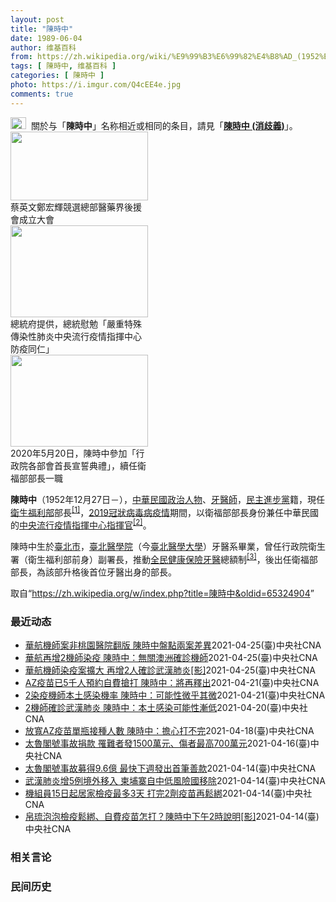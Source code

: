 ```yaml
---
layout: post
title: "陳時中"
date: 1989-06-04
author: 维基百科
from: https://zh.wikipedia.org/wiki/%E9%99%B3%E6%99%82%E4%B8%AD_(1952%E5%B9%B4)
tags: [ 陳時中, 维基百科 ]
categories: [ 陳時中 ]
photo: https://i.imgur.com/Q4cEE4e.jpg
comments: true
---
```

<div class="mw-parser-output"><div id="noteTA-54dafe5e" class="noteTA"><div class="noteTA-group"><div data-noteta-group-source="module" data-noteta-group="Medicine"></div></div></div>
<div role="note" class="hatnote navigation-not-searchable"><a href="/wiki/Wikipedia:%E6%B6%88%E6%AD%A7%E4%B9%89" title="Wikipedia:消歧义"><img alt="Disambig gray.svg" src="//upload.wikimedia.org/wikipedia/commons/thumb/5/5f/Disambig_gray.svg/25px-Disambig_gray.svg.png" decoding="async" width="25" height="19" srcset="//upload.wikimedia.org/wikipedia/commons/thumb/5/5f/Disambig_gray.svg/38px-Disambig_gray.svg.png 1.5x, //upload.wikimedia.org/wikipedia/commons/thumb/5/5f/Disambig_gray.svg/50px-Disambig_gray.svg.png 2x" data-file-width="220" data-file-height="168"></a>&nbsp;&nbsp;關於与「<b>陳時中</b>」名称相近或相同的条目，請見「<b><a href="/wiki/%E9%99%B3%E6%99%82%E4%B8%AD_(%E6%B6%88%E6%AD%A7%E7%BE%A9)" class="mw-disambig" title="陳時中 (消歧義)">陳時中 (消歧義)</a></b>」。</div>

<div class="thumb tright"><div class="thumbinner" style="width:222px;"><a href="/wiki/File:%E9%84%AD%E5%AE%8F%E8%BC%9D%E8%88%87%E9%86%AB%E6%94%BF%E4%BA%BA%E5%A3%AB%E5%90%88%E7%85%A7.jpg" class="image"><img alt="" src="//upload.wikimedia.org/wikipedia/commons/thumb/e/e0/%E9%84%AD%E5%AE%8F%E8%BC%9D%E8%88%87%E9%86%AB%E6%94%BF%E4%BA%BA%E5%A3%AB%E5%90%88%E7%85%A7.jpg/220px-%E9%84%AD%E5%AE%8F%E8%BC%9D%E8%88%87%E9%86%AB%E6%94%BF%E4%BA%BA%E5%A3%AB%E5%90%88%E7%85%A7.jpg" decoding="async" width="220" height="110" class="thumbimage" srcset="//upload.wikimedia.org/wikipedia/commons/thumb/e/e0/%E9%84%AD%E5%AE%8F%E8%BC%9D%E8%88%87%E9%86%AB%E6%94%BF%E4%BA%BA%E5%A3%AB%E5%90%88%E7%85%A7.jpg/330px-%E9%84%AD%E5%AE%8F%E8%BC%9D%E8%88%87%E9%86%AB%E6%94%BF%E4%BA%BA%E5%A3%AB%E5%90%88%E7%85%A7.jpg 1.5x, //upload.wikimedia.org/wikipedia/commons/thumb/e/e0/%E9%84%AD%E5%AE%8F%E8%BC%9D%E8%88%87%E9%86%AB%E6%94%BF%E4%BA%BA%E5%A3%AB%E5%90%88%E7%85%A7.jpg/440px-%E9%84%AD%E5%AE%8F%E8%BC%9D%E8%88%87%E9%86%AB%E6%94%BF%E4%BA%BA%E5%A3%AB%E5%90%88%E7%85%A7.jpg 2x" data-file-width="4160" data-file-height="2080"></a>  <div class="thumbcaption"><div class="magnify"><a href="/wiki/File:%E9%84%AD%E5%AE%8F%E8%BC%9D%E8%88%87%E9%86%AB%E6%94%BF%E4%BA%BA%E5%A3%AB%E5%90%88%E7%85%A7.jpg" class="internal" title="放大"></a></div>蔡英文鄭宏輝競選總部醫藥界後援會成立大會</div></div></div>
<div class="thumb tright"><div class="thumbinner" style="width:222px;"><a href="/wiki/File:02.07_%E7%B8%BD%E7%B5%B1%E6%85%B0%E5%8B%89%E3%80%8C%E5%9A%B4%E9%87%8D%E7%89%B9%E6%AE%8A%E5%82%B3%E6%9F%93%E6%80%A7%E8%82%BA%E7%82%8E%E4%B8%AD%E5%A4%AE%E6%B5%81%E8%A1%8C%E7%96%AB%E6%83%85%E6%8C%87%E6%8F%AE%E4%B8%AD%E5%BF%83%E9%98%B2%E7%96%AB%E5%90%8C%E4%BB%81%E3%80%8D_(49500116692).jpg" class="image"><img alt="" src="//upload.wikimedia.org/wikipedia/commons/thumb/9/95/02.07_%E7%B8%BD%E7%B5%B1%E6%85%B0%E5%8B%89%E3%80%8C%E5%9A%B4%E9%87%8D%E7%89%B9%E6%AE%8A%E5%82%B3%E6%9F%93%E6%80%A7%E8%82%BA%E7%82%8E%E4%B8%AD%E5%A4%AE%E6%B5%81%E8%A1%8C%E7%96%AB%E6%83%85%E6%8C%87%E6%8F%AE%E4%B8%AD%E5%BF%83%E9%98%B2%E7%96%AB%E5%90%8C%E4%BB%81%E3%80%8D_%2849500116692%29.jpg/220px-02.07_%E7%B8%BD%E7%B5%B1%E6%85%B0%E5%8B%89%E3%80%8C%E5%9A%B4%E9%87%8D%E7%89%B9%E6%AE%8A%E5%82%B3%E6%9F%93%E6%80%A7%E8%82%BA%E7%82%8E%E4%B8%AD%E5%A4%AE%E6%B5%81%E8%A1%8C%E7%96%AB%E6%83%85%E6%8C%87%E6%8F%AE%E4%B8%AD%E5%BF%83%E9%98%B2%E7%96%AB%E5%90%8C%E4%BB%81%E3%80%8D_%2849500116692%29.jpg" decoding="async" width="220" height="147" class="thumbimage" srcset="//upload.wikimedia.org/wikipedia/commons/thumb/9/95/02.07_%E7%B8%BD%E7%B5%B1%E6%85%B0%E5%8B%89%E3%80%8C%E5%9A%B4%E9%87%8D%E7%89%B9%E6%AE%8A%E5%82%B3%E6%9F%93%E6%80%A7%E8%82%BA%E7%82%8E%E4%B8%AD%E5%A4%AE%E6%B5%81%E8%A1%8C%E7%96%AB%E6%83%85%E6%8C%87%E6%8F%AE%E4%B8%AD%E5%BF%83%E9%98%B2%E7%96%AB%E5%90%8C%E4%BB%81%E3%80%8D_%2849500116692%29.jpg/330px-02.07_%E7%B8%BD%E7%B5%B1%E6%85%B0%E5%8B%89%E3%80%8C%E5%9A%B4%E9%87%8D%E7%89%B9%E6%AE%8A%E5%82%B3%E6%9F%93%E6%80%A7%E8%82%BA%E7%82%8E%E4%B8%AD%E5%A4%AE%E6%B5%81%E8%A1%8C%E7%96%AB%E6%83%85%E6%8C%87%E6%8F%AE%E4%B8%AD%E5%BF%83%E9%98%B2%E7%96%AB%E5%90%8C%E4%BB%81%E3%80%8D_%2849500116692%29.jpg 1.5x, //upload.wikimedia.org/wikipedia/commons/thumb/9/95/02.07_%E7%B8%BD%E7%B5%B1%E6%85%B0%E5%8B%89%E3%80%8C%E5%9A%B4%E9%87%8D%E7%89%B9%E6%AE%8A%E5%82%B3%E6%9F%93%E6%80%A7%E8%82%BA%E7%82%8E%E4%B8%AD%E5%A4%AE%E6%B5%81%E8%A1%8C%E7%96%AB%E6%83%85%E6%8C%87%E6%8F%AE%E4%B8%AD%E5%BF%83%E9%98%B2%E7%96%AB%E5%90%8C%E4%BB%81%E3%80%8D_%2849500116692%29.jpg/440px-02.07_%E7%B8%BD%E7%B5%B1%E6%85%B0%E5%8B%89%E3%80%8C%E5%9A%B4%E9%87%8D%E7%89%B9%E6%AE%8A%E5%82%B3%E6%9F%93%E6%80%A7%E8%82%BA%E7%82%8E%E4%B8%AD%E5%A4%AE%E6%B5%81%E8%A1%8C%E7%96%AB%E6%83%85%E6%8C%87%E6%8F%AE%E4%B8%AD%E5%BF%83%E9%98%B2%E7%96%AB%E5%90%8C%E4%BB%81%E3%80%8D_%2849500116692%29.jpg 2x" data-file-width="2048" data-file-height="1365"></a>  <div class="thumbcaption"><div class="magnify"><a href="/wiki/File:02.07_%E7%B8%BD%E7%B5%B1%E6%85%B0%E5%8B%89%E3%80%8C%E5%9A%B4%E9%87%8D%E7%89%B9%E6%AE%8A%E5%82%B3%E6%9F%93%E6%80%A7%E8%82%BA%E7%82%8E%E4%B8%AD%E5%A4%AE%E6%B5%81%E8%A1%8C%E7%96%AB%E6%83%85%E6%8C%87%E6%8F%AE%E4%B8%AD%E5%BF%83%E9%98%B2%E7%96%AB%E5%90%8C%E4%BB%81%E3%80%8D_(49500116692).jpg" class="internal" title="放大"></a></div>總統府提供，總統慰勉「嚴重特殊傳染性肺炎中央流行疫情指揮中心防疫同仁」</div></div></div>
<div class="thumb tright"><div class="thumbinner" style="width:222px;"><a href="/wiki/File:05.20_%E7%B8%BD%E7%B5%B1%E4%B8%BB%E6%8C%81%E3%80%8C%E8%A1%8C%E6%94%BF%E9%99%A2%E5%89%AF%E9%99%A2%E9%95%B7%E6%9A%A8%E5%90%84%E9%83%A8%E6%9C%83%E9%A6%96%E9%95%B7%E5%AE%A3%E8%AA%93%E5%85%B8%E7%A6%AE%E3%80%8D-%E9%99%B3%E6%99%82%E4%B8%AD.jpg" class="image"><img alt="" src="//upload.wikimedia.org/wikipedia/commons/thumb/a/aa/05.20_%E7%B8%BD%E7%B5%B1%E4%B8%BB%E6%8C%81%E3%80%8C%E8%A1%8C%E6%94%BF%E9%99%A2%E5%89%AF%E9%99%A2%E9%95%B7%E6%9A%A8%E5%90%84%E9%83%A8%E6%9C%83%E9%A6%96%E9%95%B7%E5%AE%A3%E8%AA%93%E5%85%B8%E7%A6%AE%E3%80%8D-%E9%99%B3%E6%99%82%E4%B8%AD.jpg/220px-05.20_%E7%B8%BD%E7%B5%B1%E4%B8%BB%E6%8C%81%E3%80%8C%E8%A1%8C%E6%94%BF%E9%99%A2%E5%89%AF%E9%99%A2%E9%95%B7%E6%9A%A8%E5%90%84%E9%83%A8%E6%9C%83%E9%A6%96%E9%95%B7%E5%AE%A3%E8%AA%93%E5%85%B8%E7%A6%AE%E3%80%8D-%E9%99%B3%E6%99%82%E4%B8%AD.jpg" decoding="async" width="220" height="147" class="thumbimage" srcset="//upload.wikimedia.org/wikipedia/commons/thumb/a/aa/05.20_%E7%B8%BD%E7%B5%B1%E4%B8%BB%E6%8C%81%E3%80%8C%E8%A1%8C%E6%94%BF%E9%99%A2%E5%89%AF%E9%99%A2%E9%95%B7%E6%9A%A8%E5%90%84%E9%83%A8%E6%9C%83%E9%A6%96%E9%95%B7%E5%AE%A3%E8%AA%93%E5%85%B8%E7%A6%AE%E3%80%8D-%E9%99%B3%E6%99%82%E4%B8%AD.jpg/330px-05.20_%E7%B8%BD%E7%B5%B1%E4%B8%BB%E6%8C%81%E3%80%8C%E8%A1%8C%E6%94%BF%E9%99%A2%E5%89%AF%E9%99%A2%E9%95%B7%E6%9A%A8%E5%90%84%E9%83%A8%E6%9C%83%E9%A6%96%E9%95%B7%E5%AE%A3%E8%AA%93%E5%85%B8%E7%A6%AE%E3%80%8D-%E9%99%B3%E6%99%82%E4%B8%AD.jpg 1.5x, //upload.wikimedia.org/wikipedia/commons/thumb/a/aa/05.20_%E7%B8%BD%E7%B5%B1%E4%B8%BB%E6%8C%81%E3%80%8C%E8%A1%8C%E6%94%BF%E9%99%A2%E5%89%AF%E9%99%A2%E9%95%B7%E6%9A%A8%E5%90%84%E9%83%A8%E6%9C%83%E9%A6%96%E9%95%B7%E5%AE%A3%E8%AA%93%E5%85%B8%E7%A6%AE%E3%80%8D-%E9%99%B3%E6%99%82%E4%B8%AD.jpg/440px-05.20_%E7%B8%BD%E7%B5%B1%E4%B8%BB%E6%8C%81%E3%80%8C%E8%A1%8C%E6%94%BF%E9%99%A2%E5%89%AF%E9%99%A2%E9%95%B7%E6%9A%A8%E5%90%84%E9%83%A8%E6%9C%83%E9%A6%96%E9%95%B7%E5%AE%A3%E8%AA%93%E5%85%B8%E7%A6%AE%E3%80%8D-%E9%99%B3%E6%99%82%E4%B8%AD.jpg 2x" data-file-width="2508" data-file-height="1672"></a>  <div class="thumbcaption"><div class="magnify"><a href="/wiki/File:05.20_%E7%B8%BD%E7%B5%B1%E4%B8%BB%E6%8C%81%E3%80%8C%E8%A1%8C%E6%94%BF%E9%99%A2%E5%89%AF%E9%99%A2%E9%95%B7%E6%9A%A8%E5%90%84%E9%83%A8%E6%9C%83%E9%A6%96%E9%95%B7%E5%AE%A3%E8%AA%93%E5%85%B8%E7%A6%AE%E3%80%8D-%E9%99%B3%E6%99%82%E4%B8%AD.jpg" class="internal" title="放大"></a></div>2020年5月20日，陳時中參加「行政院各部會首長宣誓典禮」，續任衛福部部長一職</div></div></div>
<p><b>陳時中</b>（1952年12月27日<span class="useeditintro" title="Template:BLP editintro">－</span>），<a href="/wiki/%E4%B8%AD%E8%8F%AF%E6%B0%91%E5%9C%8B" title="中華民國">中華民國</a><a href="/wiki/%E6%94%BF%E6%B2%BB%E4%BA%BA%E7%89%A9" title="政治人物">政治人物</a>、<a href="/wiki/%E7%89%99%E9%86%AB%E5%B8%AB" class="mw-redirect" title="牙醫師">牙醫師</a>，<a href="/wiki/%E6%B0%91%E4%B8%BB%E9%80%B2%E6%AD%A5%E9%BB%A8" title="民主進步黨">民主進步黨</a>籍，現任<a href="/wiki/%E4%B8%AD%E8%8F%AF%E6%B0%91%E5%9C%8B%E8%A1%9B%E7%94%9F%E7%A6%8F%E5%88%A9%E9%83%A8" title="中華民國衛生福利部">衛生福利部</a>部長<sup id="cite_ref-1" class="reference"><a href="#cite_note-1">[1]</a></sup>，<a href="/wiki/2019%E5%86%A0%E7%8B%80%E7%97%85%E6%AF%92%E7%97%85%E8%87%BA%E7%81%A3%E7%96%AB%E6%83%85" title="2019冠狀病毒病臺灣疫情">2019冠狀病毒病疫情</a>期間，以衛福部部長身份兼任中華民國的<a href="/wiki/%E5%9C%8B%E5%AE%B6%E8%A1%9B%E7%94%9F%E6%8C%87%E6%8F%AE%E4%B8%AD%E5%BF%83%E4%B8%AD%E5%A4%AE%E6%B5%81%E8%A1%8C%E7%96%AB%E6%83%85%E6%8C%87%E6%8F%AE%E4%B8%AD%E5%BF%83" title="國家衛生指揮中心中央流行疫情指揮中心">中央流行疫情指揮中心</a><a href="/wiki/%E6%8C%87%E6%8F%AE%E5%AE%98" title="指揮官">指揮官</a><sup id="cite_ref-2" class="reference"><a href="#cite_note-2">[2]</a></sup>。
</p><p>陳時中生於<a href="/wiki/%E8%87%BA%E5%8C%97%E5%B8%82" title="臺北市">臺北市</a>，<a href="/wiki/%E8%87%BA%E5%8C%97%E9%86%AB%E5%AD%B8%E9%99%A2" class="mw-redirect" title="臺北醫學院">臺北醫學院</a>（今<a href="/wiki/%E8%87%BA%E5%8C%97%E9%86%AB%E5%AD%B8%E5%A4%A7%E5%AD%B8" title="臺北醫學大學">臺北醫學大學</a>）牙醫系畢業，曾任行政院衛生署（衛生福利部前身）副署長，推動<a href="/wiki/%E5%85%A8%E6%B0%91%E5%81%A5%E5%BA%B7%E4%BF%9D%E9%9A%AA" title="全民健康保險">全民健康保險</a><a href="/wiki/%E7%89%99%E9%86%AB" title="牙醫">牙醫</a>總額制<sup id="cite_ref-3" class="reference"><a href="#cite_note-3">[3]</a></sup>，後出任衛福部部長，為該部升格後首位牙醫出身的部長。
</p>
</div><noscript><img src="//zh.wikipedia.org/wiki/Special:CentralAutoLogin/start?type=1x1" alt="" title="" width="1" height="1" style="border: none; position: absolute;"></noscript>
<div class="printfooter">取自“<a dir="ltr" href="https://zh.wikipedia.org/w/index.php?title=陳時中&amp;oldid=65324904">https://zh.wikipedia.org/w/index.php?title=陳時中&amp;oldid=65324904</a>”</div><div id="recent-news"><h3>最近动态</h3><ul><li><a href="https://nodebe4.github.io/waimei/2021-04-25/%E8%8F%AF%E8%88%AA%E6%A9%9F%E5%B8%AB%E6%A1%88%E9%9D%9E%E6%A1%83%E5%9C%92%E9%86%AB%E9%99%A2%E7%BF%BB%E7%89%88-%E9%99%B3%E6%99%82%E4%B8%AD%E7%9B%A4%E9%BB%9E%E5%85%A9%E6%A1%88%E5%B7%AE%E7%95%B0" title="華航機師案非桃園醫院翻版 陳時中盤點兩案差異—— 指揮中心指揮官陳時中25日表示，華航機師染疫案並非衛福部桃園醫院群聚案翻版。（中央流行疫情指揮中心提供） （中央社記者張茗喧、許秩維台北25日電...">華航機師案非桃園醫院翻版 陳時中盤點兩案差異</a><time>2021-04-25</time><a class="tag">(臺)中央社CNA</a></li>
<li><a href="https://nodebe4.github.io/waimei/2021-04-25/%E8%8F%AF%E8%88%AA%E5%86%8D%E5%A2%9E2%E6%A9%9F%E5%B8%AB%E6%9F%93%E7%96%AB-%E9%99%B3%E6%99%82%E4%B8%AD-%E7%84%A1%E9%97%9C%E6%BE%B3%E6%B4%B2%E7%A2%BA%E8%A8%BA%E6%A9%9F%E5%B8%AB" title="華航再增2機師染疫 陳時中：無關澳洲確診機師—— 華航25日再增2名貨機機師確診，指揮中心指揮官陳時中說，2例個案均和澳洲確診機師無關。（示意圖／圖取自Pixabay圖庫） （中央社記者張茗喧、...">華航再增2機師染疫  陳時中：無關澳洲確診機師</a><time>2021-04-25</time><a class="tag">(臺)中央社CNA</a></li>
<li><a href="https://nodebe4.github.io/waimei/2021-04-25/%E8%8F%AF%E8%88%AA%E6%A9%9F%E5%B8%AB%E6%9F%93%E7%96%AB%E6%A1%88%E6%93%B4%E5%A4%A7-%E5%86%8D%E5%A2%9E2%E4%BA%BA%E7%A2%BA%E8%A8%BA%E6%AD%A6%E6%BC%A2%E8%82%BA%E7%82%8E-%E5%BD%B1" title="華航機師染疫案擴大 再增2人確診武漢肺炎[影]—— 華航機師染疫案擴大，疫情指揮中心指揮官陳時中25日宣布，經採檢再增2人確診。（圖取自衛生福利部疾病管制署YouTube網頁youtube.co...">華航機師染疫案擴大 再增2人確診武漢肺炎[影]</a><time>2021-04-25</time><a class="tag">(臺)中央社CNA</a></li>
<li><a href="https://nodebe4.github.io/waimei/2021-04-21/AZ%E7%96%AB%E8%8B%97%E5%B7%B25%E5%8D%83%E4%BA%BA%E9%A0%90%E7%B4%84%E8%87%AA%E8%B2%BB%E6%90%B6%E6%89%93-%E9%99%B3%E6%99%82%E4%B8%AD-%E5%B0%87%E5%86%8D%E9%87%8B%E5%87%BA" title="AZ疫苗已5千人預約自費搶打 陳時中：將再釋出—— 牛津AZ疫苗21日起受理有出國工作、留學需求的民眾預約自費接種，亞東醫院上午有不少民眾前往施打疫苗。中央社記者王騰毅攝 110年4月21日 （...">AZ疫苗已5千人預約自費搶打 陳時中：將再釋出</a><time>2021-04-21</time><a class="tag">(臺)中央社CNA</a></li>
<li><a href="https://nodebe4.github.io/waimei/2021-04-21/2%E6%9F%93%E7%96%AB%E6%A9%9F%E5%B8%AB%E6%9C%AC%E5%9C%9F%E6%84%9F%E6%9F%93%E6%A9%9F%E7%8E%87-%E9%99%B3%E6%99%82%E4%B8%AD-%E5%8F%AF%E8%83%BD%E6%80%A7%E5%BE%AE%E4%B9%8E%E5%85%B6%E5%BE%AE" title="2染疫機師本土感染機率 陳時中：可能性微乎其微—— 國內20日新增2名國籍航空貨機機師確診武漢肺炎，仍在釐清感染源。（示意圖／圖取自Pixabay圖庫） （中央社記者陳婕翎、張茗喧台北21日電）...">2染疫機師本土感染機率 陳時中：可能性微乎其微</a><time>2021-04-21</time><a class="tag">(臺)中央社CNA</a></li>
<li><a href="https://nodebe4.github.io/waimei/2021-04-20/2%E6%A9%9F%E5%B8%AB%E7%A2%BA%E8%A8%BA%E6%AD%A6%E6%BC%A2%E8%82%BA%E7%82%8E-%E9%99%B3%E6%99%82%E4%B8%AD-%E6%9C%AC%E5%9C%9F%E6%84%9F%E6%9F%93%E5%8F%AF%E8%83%BD%E6%80%A7%E6%BC%B8%E4%BD%8E" title="2機師確診武漢肺炎 陳時中：本土感染可能性漸低—— 中央流行疫情指揮中心20日宣布國內新增2例武漢肺炎確診，2人均為國籍航空貨機機師，衛福部長陳時中（前）21日在立法院受訪指出，經過相關檢驗，本...">2機師確診武漢肺炎 陳時中：本土感染可能性漸低</a><time>2021-04-20</time><a class="tag">(臺)中央社CNA</a></li>
<li><a href="https://nodebe4.github.io/waimei/2021-04-18/%E6%94%BE%E5%AF%ACAZ%E7%96%AB%E8%8B%97%E5%96%AE%E7%93%B6%E6%8E%A5%E7%A8%AE%E4%BA%BA%E6%95%B8-%E9%99%B3%E6%99%82%E4%B8%AD-%E6%93%94%E5%BF%83%E6%89%93%E4%B8%8D%E5%AE%8C" title="放寬AZ疫苗單瓶接種人數 陳時中：擔心打不完—— 中央流行疫情指揮中心宣布放寬牛津AZ疫苗單瓶接種人數限制，衛福部長陳時中（前左）18日表示，疫苗有效期問題，擔心打不完。圖為3月陳時中帶頭接種A...">放寬AZ疫苗單瓶接種人數 陳時中：擔心打不完</a><time>2021-04-18</time><a class="tag">(臺)中央社CNA</a></li>
<li><a href="https://nodebe4.github.io/waimei/2021-04-16/%E5%A4%AA%E9%AD%AF%E9%96%A3%E8%99%9F%E4%BA%8B%E6%95%85%E6%8D%90%E6%AC%BE-%E7%BD%B9%E9%9B%A3%E8%80%85%E7%99%BC1500%E8%90%AC%E5%85%83-%E5%82%B7%E8%80%85%E6%9C%80%E9%AB%98700%E8%90%AC%E5%85%83" title="太魯閣號事故捐款 罹難者發1500萬元、傷者最高700萬元—— 衛福部設立太魯閣號捐款專戶湧入新台幣10.6億元善款。衛福部長陳時中16日表示，罹難者1500萬元、傷者10萬至700萬元。圖為受...">太魯閣號事故捐款 罹難者發1500萬元、傷者最高700萬元</a><time>2021-04-16</time><a class="tag">(臺)中央社CNA</a></li>
<li><a href="https://nodebe4.github.io/waimei/2021-04-14/%E5%A4%AA%E9%AD%AF%E9%96%A3%E8%99%9F%E4%BA%8B%E6%95%85%E5%8B%9F%E5%BE%979.6%E5%84%84-%E6%9C%80%E5%BF%AB%E4%B8%8B%E9%80%B1%E7%99%BC%E5%87%BA%E9%A6%96%E7%AD%86%E5%96%84%E6%AC%BE" title="太魯閣號事故募得9.6億 最快下週發出首筆善款—— 衛福部長陳時中14日表示，太魯閣號事故至今共募得9.6億元善款，將全數用於罹難者、傷者、乘客及救災員，首筆善款最快下週發出。圖為受損嚴重的第8...">太魯閣號事故募得9.6億  最快下週發出首筆善款</a><time>2021-04-14</time><a class="tag">(臺)中央社CNA</a></li>
<li><a href="https://nodebe4.github.io/waimei/2021-04-14/%E6%AD%A6%E6%BC%A2%E8%82%BA%E7%82%8E%E5%A2%9E5%E4%BE%8B%E5%A2%83%E5%A4%96%E7%A7%BB%E5%85%A5-%E6%9F%AC%E5%9F%94%E5%AF%A8%E8%87%AA%E4%B8%AD%E4%BD%8E%E9%A2%A8%E9%9A%AA%E5%9C%8B%E7%A7%BB%E9%99%A4" title="武漢肺炎增5例境外移入 柬埔寨自中低風險國移除—— 疫情指揮中心指揮官陳時中14日宣布新增5例武漢肺炎境外移入病例，分別來自菲律賓、英國、加拿大、俄羅斯等國。（中央社檔案照片） （中央社記者張茗...">武漢肺炎增5例境外移入 柬埔寨自中低風險國移除</a><time>2021-04-14</time><a class="tag">(臺)中央社CNA</a></li>
<li><a href="https://nodebe4.github.io/waimei/2021-04-14/%E6%A9%9F%E7%B5%84%E5%93%A115%E6%97%A5%E8%B5%B7%E5%B1%85%E5%AE%B6%E6%AA%A2%E7%96%AB%E6%9C%80%E5%A4%9A3%E5%A4%A9-%E6%89%93%E5%AE%8C2%E5%8A%91%E7%96%AB%E8%8B%97%E5%86%8D%E9%AC%86%E7%B6%81" title="機組員15日起居家檢疫最多3天 打完2劑疫苗再鬆綁—— 指揮中心指揮官陳時中宣布，14日起鬆綁航空機組員檢疫規定，長程航班者為3天居家檢疫。（中央社檔案照片） （中央社記者張茗喧、陳至中台北14...">機組員15日起居家檢疫最多3天 打完2劑疫苗再鬆綁</a><time>2021-04-14</time><a class="tag">(臺)中央社CNA</a></li>
<li><a href="https://nodebe4.github.io/waimei/2021-04-14/%E5%B8%9B%E7%90%89%E6%B3%A1%E6%B3%A1%E6%AA%A2%E7%96%AB%E9%AC%86%E7%B6%81-%E8%87%AA%E8%B2%BB%E7%96%AB%E8%8B%97%E6%80%8E%E6%89%93-%E9%99%B3%E6%99%82%E4%B8%AD%E4%B8%8B%E5%8D%882%E6%99%82%E8%AA%AA%E6%98%8E-%E5%BD%B1" title="帛琉泡泡檢疫鬆綁、自費疫苗怎打？陳時中下午2時說明[影]—— 影片來源：衛生福利部疾病管制署 （中央社記者張茗喧台北14日電）帛琉旅遊泡泡何時鬆綁檢疫措施、自費AZ疫苗相關規定備受各界關注。中央...">帛琉泡泡檢疫鬆綁、自費疫苗怎打？陳時中下午2時說明[影]</a><time>2021-04-14</time><a class="tag">(臺)中央社CNA</a></li>
</ul></div><div id="open-opinion"><h3>相关言论</h3><ul></ul></div><div id="mjls-record"><h3>民间历史</h3><ul></ul></div>